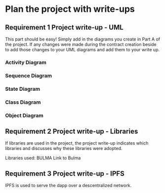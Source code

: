 # Plan the project with write-ups

## Requirement 1	Project write-up - UML
This part should be easy! Simply add in the diagrams you create in Part A of the project. If any changes were made during the contract creation beside to add those changes to your UML diagrams and add them to your write up.
### Activity Diagram

### Sequence Diagram

### State Diagram

### Class Diagram

### Object Diagram


## Requirement 2	Project write-up - Libraries
If libraries are used in the project, the project write-up indicates which libraries and discusses why these libraries were adopted.

Libraries used:
BULMA Link to Bulma

## Requirement 3	Project write-up - IPFS
IPFS is used to serve the dapp over a descentralized network.